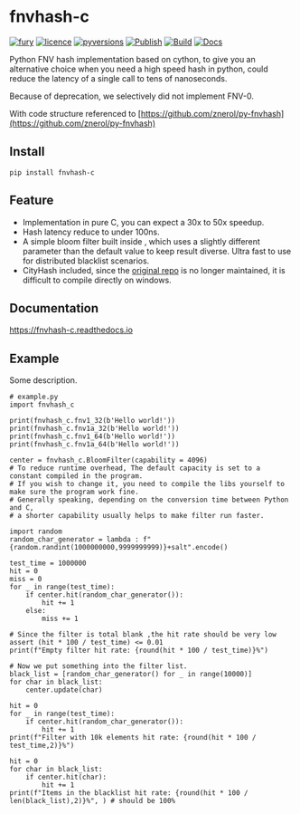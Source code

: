 # fnvhash-c
[![fury](https://img.shields.io/pypi/v/fnvhash-c.svg)](https://pypi.org/project/fnvhash-c/)
[![licence](https://img.shields.io/github/license/GoodManWEN/py-fnvhash-c)](https://github.com/GoodManWEN/py-fnvhash-c/blob/master/LICENSE)
[![pyversions](https://img.shields.io/pypi/pyversions/fnvhash-c.svg)](https://pypi.org/project/fnvhash-c/)
[![Publish](https://github.com/GoodManWEN/py-fnvhash-c/workflows/Publish/badge.svg)](https://github.com/GoodManWEN/py-fnvhash-c/actions?query=workflow:Publish)
[![Build](https://github.com/GoodManWEN/py-fnvhash-c/workflows/Build/badge.svg)](https://github.com/GoodManWEN/py-fnvhash-c/actions?query=workflow:Build)
[![Docs](https://readthedocs.org/projects/fnvhash-c/badge/?version=latest)](https://readthedocs.org/projects/fnvhash-c/)

Python FNV hash implementation based on cython, to give you an alternative choice when you need a high speed hash in python, could reduce the latency of a single call to tens of nanoseconds.

Because of deprecation, we selectively did not implement FNV-0.

With code structure referenced to [https://github.com/znerol/py-fnvhash](https://github.com/znerol/py-fnvhash)

## Install

    pip install fnvhash-c

## Feature
- Implementation in pure C, you can expect a 30x to 50x speedup.
- Hash latency reduce to under 100ns.
- A simple bloom filter built inside , which uses a slightly different parameter than the default value to keep result diverse. Ultra fast to use for distributed blacklist scenarios.
- CityHash included, since the [original repo](https://github.com/escherba/python-cityhash) is no longer maintained, it is difficult to compile directly on windows.

## Documentation
https://fnvhash-c.readthedocs.io

## Example

Some description.
```Python3
# example.py
import fnvhash_c

print(fnvhash_c.fnv1_32(b'Hello world!'))
print(fnvhash_c.fnv1a_32(b'Hello world!'))
print(fnvhash_c.fnv1_64(b'Hello world!'))
print(fnvhash_c.fnv1a_64(b'Hello world!'))

center = fnvhash_c.BloomFilter(capability = 4096) 
# To reduce runtime overhead, The default capacity is set to a constant compiled in the program.
# If you wish to change it, you need to compile the libs yourself to make sure the program work fine.
# Generally speaking, depending on the conversion time between Python and C, 
# a shorter capability usually helps to make filter run faster.

import random
random_char_generator = lambda : f"{random.randint(1000000000,9999999999)}+salt".encode()

test_time = 1000000
hit = 0
miss = 0
for _ in range(test_time):
    if center.hit(random_char_generator()):
        hit += 1
    else:
        miss += 1

# Since the filter is total blank ,the hit rate should be very low
assert (hit * 100 / test_time) <= 0.01
print(f"Empty filter hit rate: {round(hit * 100 / test_time)}%")

# Now we put something into the filter list.
black_list = [random_char_generator() for _ in range(10000)]
for char in black_list:
    center.update(char)
    
hit = 0
for _ in range(test_time):
    if center.hit(random_char_generator()):
        hit += 1
print(f"Filter with 10k elements hit rate: {round(hit * 100 / test_time,2)}%")

hit = 0
for char in black_list:
    if center.hit(char):
        hit += 1
print(f"Items in the blacklist hit rate: {round(hit * 100 / len(black_list),2)}%", ) # should be 100%
```
